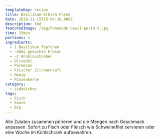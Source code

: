 ```yaml
---
templateKey: recipe
title: Basilikum-Erbsen Püree
date: 2019-11-15T15:04:10.000Z
description: tbd
featuredImage: /img/homemade-basil-pesto-5.jpg
time: 15min
portions: 1
ingredients:
  - 1 Basilikum Töpfchen
  - ~400g gekochte Erbsen
  - ~2 Knoblauchzehen
  - Olivenöl
  - Parmesan
  - Frischer Zitronensaft
  - Honig
  - Pinienkerne
category:
  - sidedishes
tags:
  - Fisch
  - Sauce
  - Dip
---
```

Alle Zutaten zusammen pürieren und die Mengen nach Geschmack anpassen. Sofort zu Fisch oder Fleisch wie Schweinefilet servieren oder eine Woche im Kühlschrank aufbewahren.
